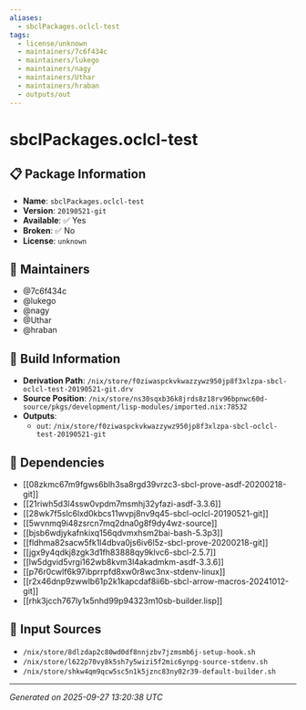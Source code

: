 ```yaml
---
aliases:
  - sbclPackages.oclcl-test
tags:
  - license/unknown
  - maintainers/7c6f434c
  - maintainers/lukego
  - maintainers/nagy
  - maintainers/Uthar
  - maintainers/hraban
  - outputs/out
---
```


# sbclPackages.oclcl-test

## 📋 Package Information

- **Name**: `sbclPackages.oclcl-test`
- **Version**: `20190521-git`
- **Available**: ✅ Yes
- **Broken**: ✅ No
- **License**: `unknown`
## 👥 Maintainers

- @7c6f434c
- @lukego
- @nagy
- @Uthar
- @hraban


## 🔧 Build Information

- **Derivation Path**: `/nix/store/f0ziwaspckvkwazzywz950jp8f3xlzpa-sbcl-oclcl-test-20190521-git.drv`
- **Source Position**: `/nix/store/ns30sqxb36k8jrds8z18rv96bpnwc60d-source/pkgs/development/lisp-modules/imported.nix:78532`
- **Outputs**:
  - `out`:  `/nix/store/f0ziwaspckvkwazzywz950jp8f3xlzpa-sbcl-oclcl-test-20190521-git`

## 🔗 Dependencies

- [[08zkmc67m9fgws6blh3sa8rgd39vrzc3-sbcl-prove-asdf-20200218-git]]
- [[21riwh5d3l4ssw0vpdm7msmhj32yfazi-asdf-3.3.6]]
- [[28wk7f5slc6lxd0kbcs11wvpj8nv9q45-sbcl-oclcl-20190521-git]]
- [[5wvnmq9i48zsrcn7mq2dna0g8f9dy4wz-source]]
- [[bjsb6wdjykafnkixq156qdvmxhsm2bai-bash-5.3p3]]
- [[fldhma82sacw5fk1l4dbva0js6iv6l5z-sbcl-prove-20200218-git]]
- [[jgx9y4qdkj8zgk3d1fh83888qy9klvc6-sbcl-2.5.7]]
- [[lw5dgvid5vrgi162wb8kvm3l4akadmkm-asdf-3.3.6]]
- [[p76r0cwlf6k97ibprrpfd8xw0r8wc3nx-stdenv-linux]]
- [[r2x46dnp9zwwlb61p2k1kapcdaf8ii6b-sbcl-arrow-macros-20241012-git]]
- [[rhk3jcch767ly1x5nhd99p94323m10sb-builder.lisp]]

## 📁 Input Sources

- `/nix/store/8dlzdap2c80wd0df8nnjzbv7jzmsmb6j-setup-hook.sh`
- `/nix/store/l622p70vy8k5sh7y5wizi5f2mic6ynpg-source-stdenv.sh`
- `/nix/store/shkw4qm9qcw5sc5n1k5jznc83ny02r39-default-builder.sh`

---
*Generated on 2025-09-27 13:20:38 UTC*
